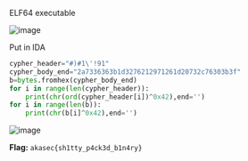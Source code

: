 ELF64 executable

![image](https://github.com/neziRzz/CTF_Writeups/assets/126742756/ee97d947-2188-4df0-98b3-a8951aaa95ca)

Put in IDA

```python
cypher_header="#)#1\'!91"
cypher_body_end="2a7336363b1d3276212971261d20732c76303b3f"
b=bytes.fromhex(cypher_body_end)
for i in range(len(cypher_header)):
    print(chr(ord(cypher_header[i])^0x42),end='')
for i in range(len(b)):
    print(chr(b[i]^0x42),end='')
```
![image](https://github.com/neziRzz/CTF_Writeups/assets/126742756/ad7e72c8-1867-4166-8d15-c22858b33d66)

**Flag:** `akasec{sh1tty_p4ck3d_b1n4ry}`
